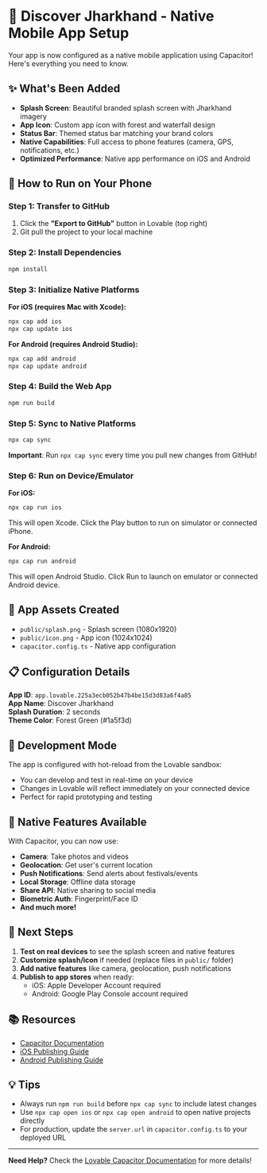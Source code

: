 # 📱 Discover Jharkhand - Native Mobile App Setup

Your app is now configured as a native mobile application using Capacitor! Here's everything you need to know.

## ✨ What's Been Added

- **Splash Screen**: Beautiful branded splash screen with Jharkhand imagery
- **App Icon**: Custom app icon with forest and waterfall design
- **Status Bar**: Themed status bar matching your brand colors
- **Native Capabilities**: Full access to phone features (camera, GPS, notifications, etc.)
- **Optimized Performance**: Native app performance on iOS and Android

## 🚀 How to Run on Your Phone

### Step 1: Transfer to GitHub
1. Click the **"Export to GitHub"** button in Lovable (top right)
2. Git pull the project to your local machine

### Step 2: Install Dependencies
```bash
npm install
```

### Step 3: Initialize Native Platforms

**For iOS (requires Mac with Xcode):**
```bash
npx cap add ios
npx cap update ios
```

**For Android (requires Android Studio):**
```bash
npx cap add android
npx cap update android
```

### Step 4: Build the Web App
```bash
npm run build
```

### Step 5: Sync to Native Platforms
```bash
npx cap sync
```

**Important**: Run `npx cap sync` every time you pull new changes from GitHub!

### Step 6: Run on Device/Emulator

**For iOS:**
```bash
npx cap run ios
```
This will open Xcode. Click the Play button to run on simulator or connected iPhone.

**For Android:**
```bash
npx cap run android
```
This will open Android Studio. Click Run to launch on emulator or connected Android device.

## 🎨 App Assets Created

- `public/splash.png` - Splash screen (1080x1920)
- `public/icon.png` - App icon (1024x1024)
- `capacitor.config.ts` - Native app configuration

## 📋 Configuration Details

**App ID**: `app.lovable.225a3ecb052b47b4be15d3d83a6f4a85`  
**App Name**: Discover Jharkhand  
**Splash Duration**: 2 seconds  
**Theme Color**: Forest Green (#1a5f3d)

## 🔧 Development Mode

The app is configured with hot-reload from the Lovable sandbox:
- You can develop and test in real-time on your device
- Changes in Lovable will reflect immediately on your connected device
- Perfect for rapid prototyping and testing

## 📱 Native Features Available

With Capacitor, you can now use:
- **Camera**: Take photos and videos
- **Geolocation**: Get user's current location
- **Push Notifications**: Send alerts about festivals/events
- **Local Storage**: Offline data storage
- **Share API**: Native sharing to social media
- **Biometric Auth**: Fingerprint/Face ID
- **And much more!**

## 🎯 Next Steps

1. **Test on real devices** to see the splash screen and native features
2. **Customize splash/icon** if needed (replace files in `public/` folder)
3. **Add native features** like camera, geolocation, push notifications
4. **Publish to app stores** when ready:
   - iOS: Apple Developer Account required
   - Android: Google Play Console account required

## 📚 Resources

- [Capacitor Documentation](https://capacitorjs.com/docs)
- [iOS Publishing Guide](https://capacitorjs.com/docs/ios/deploying-to-app-store)
- [Android Publishing Guide](https://capacitorjs.com/docs/android/deploying-to-google-play)

## 💡 Tips

- Always run `npm run build` before `npx cap sync` to include latest changes
- Use `npx cap open ios` or `npx cap open android` to open native projects directly
- For production, update the `server.url` in `capacitor.config.ts` to your deployed URL

---

**Need Help?** Check the [Lovable Capacitor Documentation](https://docs.lovable.dev/features/mobile-apps) for more details!
